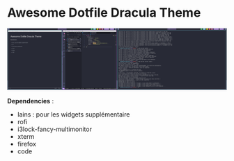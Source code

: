 # Awesome Dotfile Dracula Theme

![Screenshot](./screenshot.png)

**Dependencies** :

- lains : pour les widgets supplémentaire
- rofi
- i3lock-fancy-multimonitor
- xterm
- firefox
- code